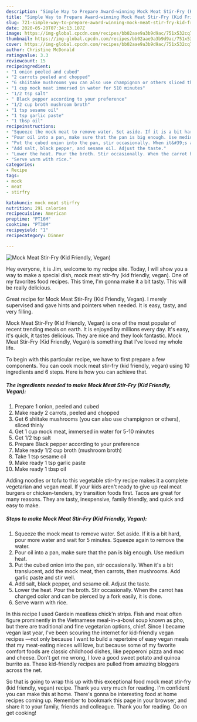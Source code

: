 ```yaml
---
description: "Simple Way to Prepare Award-winning Mock Meat Stir-Fry (Kid Friendly, Vegan)"
title: "Simple Way to Prepare Award-winning Mock Meat Stir-Fry (Kid Friendly, Vegan)"
slug: 721-simple-way-to-prepare-award-winning-mock-meat-stir-fry-kid-friendly-vegan
date: 2020-05-20T07:34:13.107Z
image: https://img-global.cpcdn.com/recipes/bb02aae9a3b9d9ac/751x532cq70/mock-meat-stir-fry-kid-friendly-vegan-recipe-main-photo.jpg
thumbnail: https://img-global.cpcdn.com/recipes/bb02aae9a3b9d9ac/751x532cq70/mock-meat-stir-fry-kid-friendly-vegan-recipe-main-photo.jpg
cover: https://img-global.cpcdn.com/recipes/bb02aae9a3b9d9ac/751x532cq70/mock-meat-stir-fry-kid-friendly-vegan-recipe-main-photo.jpg
author: Christine McDonald
ratingvalue: 3.3
reviewcount: 15
recipeingredient:
- "1 onion peeled and cubed"
- "2 carrots peeled and chopped"
- "6 shiitake mushrooms you can also use champignon or others sliced thinly"
- "1 cup mock meat immersed in water for 510 minutes"
- "1/2 tsp salt"
- " Black pepper according to your preference"
- "1/2 cup broth mushroom broth"
- "1 tsp sesame oil"
- "1 tsp garlic paste"
- "1 tbsp oil"
recipeinstructions:
- "Squeeze the mock meat to remove water. Set aside. If it is a bit hard, pour more water and wait for 5 minutes. Squeeze again to remove the water."
- "Pour oil into a pan, make sure that the pan is big enough. Use medium heat."
- "Put the cubed onion into the pan, stir occasionally. When it&#39;s a bit translucent, add the mock meat, then carrots, then mushrooms. Add garlic paste and stir well."
- "Add salt, black pepper, and sesame oil. Adjust the taste."
- "Lower the heat. Pour the broth. Stir occasionally. When the carrot has changed color and can be pierced by a fork easily, it is done."
- "Serve warm with rice."
categories:
- Recipe
tags:
- mock
- meat
- stirfry

katakunci: mock meat stirfry 
nutrition: 291 calories
recipecuisine: American
preptime: "PT16M"
cooktime: "PT30M"
recipeyield: "1"
recipecategory: Dinner

---
```



![Mock Meat Stir-Fry (Kid Friendly, Vegan)](https://img-global.cpcdn.com/recipes/bb02aae9a3b9d9ac/751x532cq70/mock-meat-stir-fry-kid-friendly-vegan-recipe-main-photo.jpg)

Hey everyone, it is Jim, welcome to my recipe site. Today, I will show you a way to make a special dish, mock meat stir-fry (kid friendly, vegan). One of my favorites food recipes. This time, I'm gonna make it a bit tasty. This will be really delicious.

Great recipe for Mock Meat Stir-Fry (Kid Friendly, Vegan). I merely supervised and gave hints and pointers when needed. It is easy, tasty, and very filling.

Mock Meat Stir-Fry (Kid Friendly, Vegan) is one of the most popular of recent trending meals on earth. It is enjoyed by millions every day. It's easy, it's quick, it tastes delicious. They are nice and they look fantastic. Mock Meat Stir-Fry (Kid Friendly, Vegan) is something that I've loved my whole life.


To begin with this particular recipe, we have to first prepare a few components. You can cook mock meat stir-fry (kid friendly, vegan) using 10 ingredients and 6 steps. Here is how you can achieve that.

<!--inarticleads1-->

##### The ingredients needed to make Mock Meat Stir-Fry (Kid Friendly, Vegan):

1. Prepare 1 onion, peeled and cubed
1. Make ready 2 carrots, peeled and chopped
1. Get 6 shiitake mushrooms (you can also use champignon or others), sliced thinly
1. Get 1 cup mock meat, immersed in water for 5-10 minutes
1. Get 1/2 tsp salt
1. Prepare  Black pepper according to your preference
1. Make ready 1/2 cup broth (mushroom broth)
1. Take 1 tsp sesame oil
1. Make ready 1 tsp garlic paste
1. Make ready 1 tbsp oil


Adding noodles or tofu to this vegetable stir-fry recipe makes it a complete vegetarian and vegan meal. If your kids aren&#39;t ready to give up real meat burgers or chicken-tenders, try transition foods first. Tacos are great for many reasons. They are tasty, inexpensive, family friendly, and quick and easy to make. 

<!--inarticleads2-->

##### Steps to make Mock Meat Stir-Fry (Kid Friendly, Vegan):

1. Squeeze the mock meat to remove water. Set aside. If it is a bit hard, pour more water and wait for 5 minutes. Squeeze again to remove the water.
1. Pour oil into a pan, make sure that the pan is big enough. Use medium heat.
1. Put the cubed onion into the pan, stir occasionally. When it&#39;s a bit translucent, add the mock meat, then carrots, then mushrooms. Add garlic paste and stir well.
1. Add salt, black pepper, and sesame oil. Adjust the taste.
1. Lower the heat. Pour the broth. Stir occasionally. When the carrot has changed color and can be pierced by a fork easily, it is done.
1. Serve warm with rice.


In this recipe I used Gardein meatless chick&#39;n strips. Fish and meat often figure prominently in the Vietnamese meal-in-a-bowl soup known as pho, but there are traditional and fine vegetarian options, chief. Since I became vegan last year, I&#39;ve been scouring the internet for kid-friendly vegan recipes —not only because I want to build a repertoire of easy vegan meals that my meat-eating nieces will love, but because some of my favorite comfort foods are classic childhood dishes, like pepperoni pizza and mac and cheese. Don&#39;t get me wrong, I love a good sweet potato and quinoa burrito as. These kid-friendly recipes are pulled from amazing bloggers across the net. 

So that is going to wrap this up with this exceptional food mock meat stir-fry (kid friendly, vegan) recipe. Thank you very much for reading. I'm confident you can make this at home. There's gonna be interesting food at home recipes coming up. Remember to bookmark this page in your browser, and share it to your family, friends and colleague. Thank you for reading. Go on get cooking!
